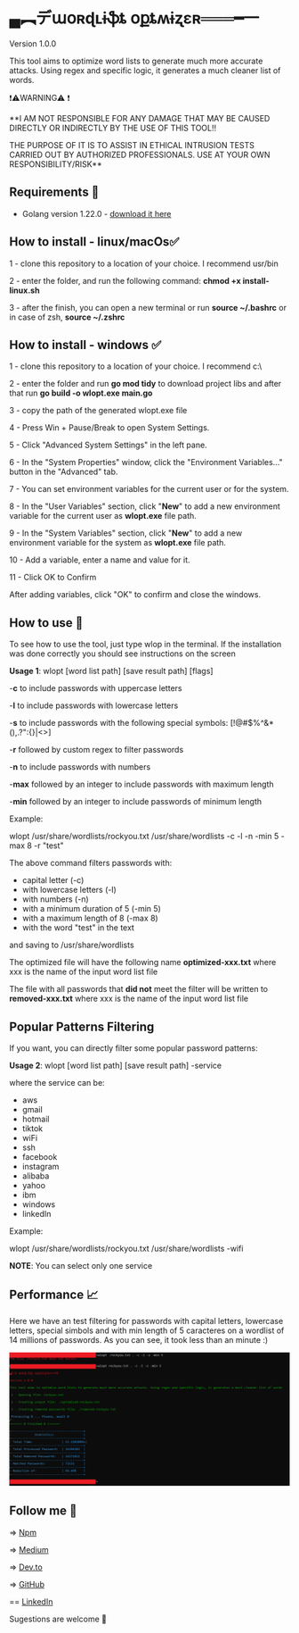 
# ▄︻デաօʀɖʟɨֆȶ օքȶʍɨʐɛʀ═══━一

 Version 1.0.0

This tool aims to optimize word lists to generate much more accurate attacks. Using regex and specific logic, it generates a much cleaner list of words.

❗⚠️WARNING⚠️ ❗

**I AM NOT RESPONSIBLE FOR ANY DAMAGE THAT MAY BE CAUSED DIRECTLY OR INDIRECTLY BY THE USE OF THIS TOOL!!

THE PURPOSE OF IT IS TO ASSIST IN ETHICAL INTRUSION TESTS CARRIED OUT BY AUTHORIZED PROFESSIONALS. USE AT YOUR OWN RESPONSIBILITY/RISK**

## Requirements 🎯

- Golang version 1.22.0 - [download it here](https://go.dev/)

## How to install - linux/macOs✅

1 - clone this repository to a location of your choice. I recommend usr/bin

2 - enter the folder, and run the following command: **chmod +x install-linux.sh**

3 - after the finish,  you can open a new terminal or run  **source ~/.bashrc** or in case of zsh,  **source ~/.zshrc**

## How to install - windows ✅

1  - clone this repository to a location of your choice. I recommend c:\

2  - enter the folder and run **go mod tidy** to download project libs and after that run **go build -o wlopt.exe main.go**

3  - copy the path of the generated wlopt.exe file

4  - Press Win + Pause/Break to open System Settings.

5  - Click "Advanced System Settings" in the left pane.

6  - In the "System Properties" window, click the "Environment Variables..." button in the "Advanced" tab.

7  - You can set environment variables for the current user or for the system.

8 - In the "User Variables" section, click "**New**" to add a new environment variable for the current user as **wlopt.exe** file path.

9 - In the "System Variables" section, click "**New**" to add a new environment variable for the system as **wlopt.exe** file path.

10 - Add a variable, enter a name and value for it.

11 - Click OK to Confirm

After adding variables, click "OK" to confirm and close the windows.

## How to use 🚀

To see how to use the tool, just type wlop in the terminal. If the installation was done correctly you should see instructions on the screen

**Usage 1**: wlopt [word list path] [save result path] [flags]

-**c** to include passwords with uppercase letters

-**l** to include passwords with lowercase letters

-**s** to include passwords with the following special symbols: [!@#$%^&*(),.?\":{}|<>]

-**r** followed by custom regex to filter passwords

-**n** to include passwords with numbers

-**max** followed by an integer to include passwords with maximum length

-**min** followed by an integer to include passwords of minimum length

Example:

wlopt /usr/share/wordlists/rockyou.txt /usr/share/wordlists -c -l -n -min 5 -max 8 -r "test"

The above command filters passwords with:

- capital letter (-c)
- with lowercase letters (-l)
- with numbers (-n)
- with a minimum duration of 5 (-min 5)
- with a maximum length of 8 (-max 8)
- with the word "test" in the text

and saving to /usr/share/wordlists

The optimized file will have the following name **optimized-xxx.txt** where xxx is the name of the input word list file

The file with all passwords that **did not**  meet the filter will be written to **removed-xxx.txt** where xxx is the name of the input word list file

## Popular Patterns Filtering

If you want, you can directly filter some popular password patterns:

**Usage 2**: wlopt [word list path] [save result path] -service

where the service can be:

- aws
- gmail
- hotmail
- tiktok
- wiFi
- ssh
- facebook
- instagram
- alibaba
- yahoo
- ibm
- windows
- linkedIn

Example:

wlopt /usr/share/wordlists/rockyou.txt /usr/share/wordlists -wifi

**NOTE**: You can select only one service

## Performance 📈

Here we have an test filtering for passwords with capital letters, lowercase letters, special simbols and with min length of 5 caracteres on a wordlist of 14 millions of passwords. As you can see, it took less than an minute :)

![test result](assets/result.PNG)

## Follow me 🙂

=> [Npm](https://www.npmjs.com/~r9n)

=> [Medium](https://medium.com/@ronaldomodesto_84548/chatgpt-and-secure-development-3f062dd4b8c)

=> [Dev.to](https://dev.to/r9n)

=> [GitHub](https://github.com/R9n/portfolio)

== [LinkedIn](https://br.linkedin.com/in/ronaldo-mp)

Sugestions are welcome 🙂
